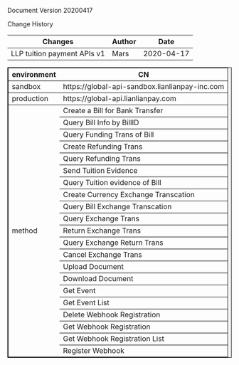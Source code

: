Document Version 20200417

Change History

|Changes| Author| Date |
|-------|-------|------|
|LLP tuition payment APIs v1 | Mars | 2020-04-17|





<table   style="border:1px solid black" cellpadding="10">
    <tr style="border:1px solid black">
        <th>environment</th> 
        <th>CN</th> 
   </tr>
   <tr style="border:1px solid black">
        <td>sandbox</td> 
        <td>https://global-api-sandbox.lianlianpay-inc.com </td> 
   </tr>
   <tr style="border:1px solid black">
        <td>production</td> 
        <td>https://global-api.lianlianpay.com </td> 
   </tr>
    <tr style="border:1px solid black">
        <td rowspan="21">method</td>    
        <td >Create a Bill for Bank Transfer</td>  
    </tr>
    <tr style="border:1px solid black">
        <td >Query Bill Info by BillID</td>  
    </tr>
    <tr style="border:1px solid black">
        <td >Query Funding Trans of Bill</td>  
    </tr>
    <tr style="border:1px solid black">
        <td >Create Refunding Trans</td>  
    </tr>
    <tr style="border:1px solid black">
        <td >Query Refunding Trans</td>  
    </tr>
    <tr style="border:1px solid black">
        <td >Send Tuition Evidence</td>  
    </tr>
    <tr style="border:1px solid black">
        <td >Query Tuition evidence of Bill</td>  
    </tr>
    <tr style="border:1px solid black">
        <td >Create Currency Exchange Transcation</td>  
    </tr>
    <tr style="border:1px solid black">
        <td >Query Bill Exchange Transcation</td>  
    </tr>
    <tr style="border:1px solid black">
        <td >Query Exchange Trans</td>  
    </tr>
    <tr style="border:1px solid black">
        <td >Return Exchange Trans</td>  
    </tr>
    <tr style="border:1px solid black">
        <td >Query Exchange Return Trans</td>  
    </tr>
    <tr style="border:1px solid black">
        <td >Cancel Exchange Trans</td>  
    </tr>
    <tr style="border:1px solid black">
        <td >Upload Document</td>  
    </tr>
    <tr style="border:1px solid black">
        <td >Download Document</td>  
    </tr>
    <tr style="border:1px solid black">
        <td >Get Event</td>  
    </tr>
    <tr style="border:1px solid black">
        <td >Get Event List</td>  
    </tr>
    <tr style="border:1px solid black">
        <td >Delete Webhook Registration</td>  
    </tr>
    <tr style="border:1px solid black">
        <td >Get Webhook Registration</td>  
    </tr>
    <tr style="border:1px solid black">
        <td >Get Webhook Registration List</td>  
    </tr>
    <tr style="border:1px solid black">
        <td >Register Webhook</td>  
    </tr>
</table>
